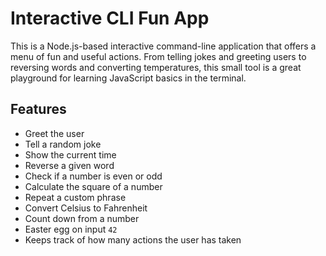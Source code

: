 # Interactive CLI Fun App

This is a Node.js-based interactive command-line application that offers a menu of fun and useful actions. 
From telling jokes and greeting users to reversing words and converting temperatures, this small tool is a great playground for learning JavaScript basics in the terminal.

## Features

- Greet the user
- Tell a random joke
- Show the current time
- Reverse a given word
- Check if a number is even or odd
- Calculate the square of a number
- Repeat a custom phrase
- Convert Celsius to Fahrenheit
- Count down from a number
- Easter egg on input `42`
- Keeps track of how many actions the user has taken

